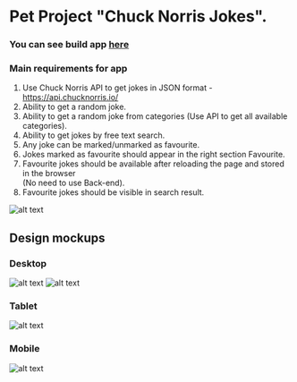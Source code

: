 # Pet Project "Chuck Norris Jokes".

### You can see build app [here](https://jenkasia.github.io/MP_Task/)

### Main requirements for app

1. Use Chuck Norris API to get jokes in JSON format - https://api.chucknorris.io/  
2. Ability to get a random joke.  
3. Ability to get a random joke from categories (Use API to get all available categories).  
4. Ability to get jokes by free text search.  
5. Any joke can be marked/unmarked as favourite.  
6. Jokes marked as favourite should appear in the right section Favourite.  
7. Favourite jokes should be available after reloading the page and stored in the browser  
(No need to use Back-end).
8. Favourite jokes should be visible in search result.

![alt text](https://i.imgur.com/Nu09ctQ.png)

## Design mockups
### Desktop
![alt text](https://i.imgur.com/V4zBOux.png)
![alt text](https://i.imgur.com/L9ukKFr.png)
### Tablet
![alt text](https://i.imgur.com/mHzdx4G.png)
### Mobile

![alt text](https://i.imgur.com/aq9e5mM.png)


